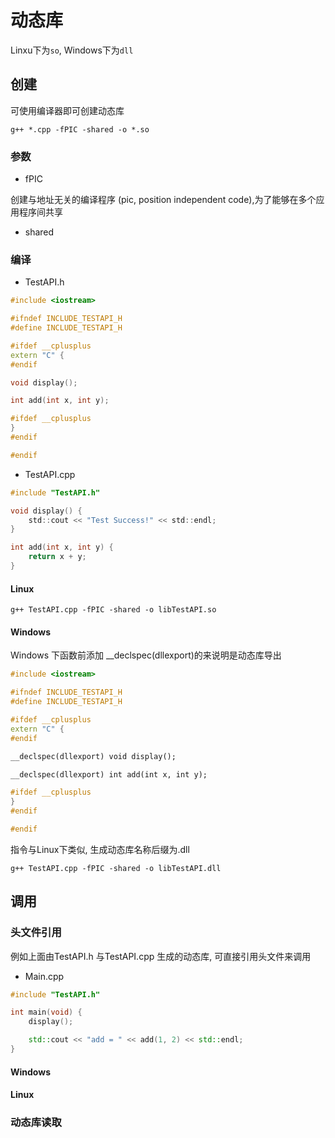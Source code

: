 <!--
 * @Description: 
 * @Version: 1.0
 * @Author: Li Yuanhao
 * @Email: dalao_li@163.com
 * @Date: 2023-02-28 22:32:19
 * @LastEditors: Li Yuanhao
 * @LastEditTime: 2023-03-02 00:34:58
-->


# 动态库

Linxu下为`so`, Windows下为`dll`


## 创建

可使用编译器即可创建动态库

```shell
g++ *.cpp -fPIC -shared -o *.so
```

### 参数


- fPIC

创建与地址无关的编译程序 (pic, position independent code),为了能够在多个应用程序间共享

- shared



### 编译

- TestAPI.h

```c++
#include <iostream>

#ifndef INCLUDE_TESTAPI_H
#define INCLUDE_TESTAPI_H

#ifdef __cplusplus
extern "C" {
#endif

void display();

int add(int x, int y);

#ifdef __cplusplus
}
#endif

#endif
```

- TestAPI.cpp

```c
#include "TestAPI.h"

void display() {
    std::cout << "Test Success!" << std::endl;
}

int add(int x, int y) {
    return x + y;
}
```

#### Linux

```
g++ TestAPI.cpp -fPIC -shared -o libTestAPI.so
```


#### Windows

Windows 下函数前添加 \_\_declspec(dllexport)的来说明是动态库导出

```c++
#include <iostream>

#ifndef INCLUDE_TESTAPI_H
#define INCLUDE_TESTAPI_H

#ifdef __cplusplus
extern "C" {
#endif

__declspec(dllexport) void display();

__declspec(dllexport) int add(int x, int y);

#ifdef __cplusplus
}
#endif

#endif
```

指令与Linux下类似, 生成动态库名称后缀为.dll

```
g++ TestAPI.cpp -fPIC -shared -o libTestAPI.dll
```


## 调用


### 头文件引用

例如上面由TestAPI.h 与TestAPI.cpp 生成的动态库, 可直接引用头文件来调用

- Main.cpp

```c++
#include "TestAPI.h"

int main(void) {
    display();

    std::cout << "add = " << add(1, 2) << std::endl;
}
```


#### Windows

#### Linux


### 动态库读取




